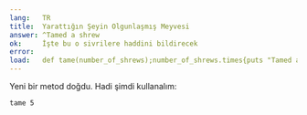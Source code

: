 ```yaml
---
lang:   TR
title:  Yarattığın Şeyin Olgunlaşmış Meyvesi
answer: ^Tamed a shrew
ok:     İşte bu o sivrilere haddini bildirecek
error:  
load:   def tame(number_of_shrews);number_of_shrews.times{puts "Tamed a shrew"};end;
---
```


Yeni bir metod doğdu. Hadi şimdi kullanalım:

    tame 5

